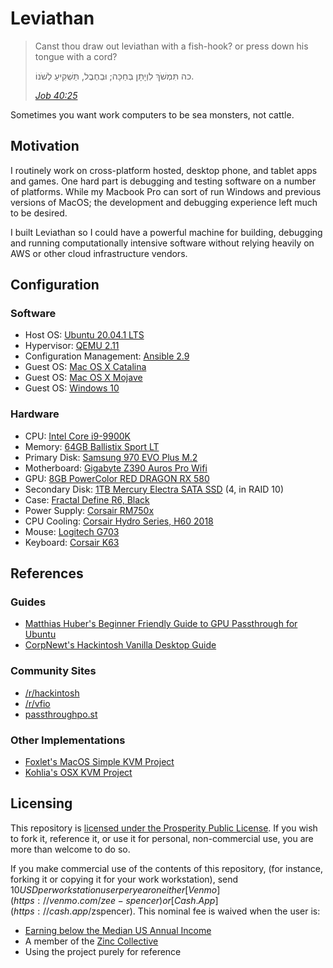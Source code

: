 # Leviathan
> Canst thou draw out leviathan with a fish-hook? or press down his tongue with
> a cord?
>
> כה  תִּמְשֹׁךְ לִוְיָתָן בְּחַכָּה;    וּבְחֶבֶל, תַּשְׁקִיעַ לְשֹׁנוֹ.
>
> <cite><a href="https://www.mechon-mamre.org/p/pt/pt2740.htm#15">Job
> 40:25</a></cite>

Sometimes you want work computers to be sea monsters, not cattle.

## Motivation
I routinely work on cross-platform hosted, desktop phone, and tablet apps and
games. One hard part is debugging and testing software on a number of
platforms. While my Macbook Pro can sort of run Windows and previous versions
of MacOS; the development and debugging experience left much to be desired.

I built Leviathan so I could have a powerful machine for building, debugging
and running computationally intensive software without relying heavily on AWS
or other cloud infrastructure vendors.

## Configuration
### Software
- Host OS: [Ubuntu 20.04.1 LTS](http://releases.ubuntu.com/20.04/)
- Hypervisor: [QEMU 2.11](https://github.com/qemu/qemu/tree/stable-2.12)
- Configuration Management: [Ansible
  2.9](https://docs.ansible.com/ansible/2.9/index.html)
- Guest OS: [Mac OS X Catalina](https://www.apple.com/macos/catalina/)
- Guest OS: [Mac OS X Mojave](https://support.apple.com/macos/mojave)
- Guest OS: [Windows
  10](https://www.microsoft.com/en-us/windows/get-windows-10)

### Hardware
- CPU: [Intel Core
  i9-9900K](https://www.newegg.com/core-i9-9th-gen-intel-core-i9-9900k/p/N82E16819117957?Item=N82E16819117957)
- Memory: [64GB Ballistix Sport
  LT](https://www.newegg.com/ballistix-64gb-288-pin-ddr4-sdram/p/N82E16820156087?Item=N82E16820156087)
- Primary Disk: [Samsung 970 EVO Plus
  M.2](https://www.newegg.com/samsung-970-evo-plus-1tb/p/N82E16820147743?Item=N82E16820147743)
- Motherboard: [Gigabyte Z390 Auros Pro
  Wifi](https://www.newegg.com/p/N82E16813145091?Item=N82E16813145091)
- GPU: [8GB PowerColor RED DRAGON RX
  580](https://www.newegg.com/powercolor-radeon-rx-580-axrx-580-8gbd5-3dhdv2-oc/p/N82E16814131720)
- Secondary Disk: [1TB Mercury Electra SATA
  SSD](https://eshop.macsales.com/item/Other%20World%20Computing/S3D7E6GT1.0/)
(4, in RAID 10)
- Case: [Fractal Define R6,
  Black](https://www.newegg.com/black-fractal-design-define-r6-atx-mid-tower/p/N82E16811352089?Item=N82E16811352089)
- Power Supply: [Corsair
  RM750x](https://www.newegg.com/corsair-rmx-series-rm750x-cp-9020179-na-750w/p/N82E16817139233?Item=N82E16817139233)
- CPU Cooling: [Corsair Hydro Series, H60
  2018](https://www.newegg.com/p/N82E16835181140?Item=N82E16835181140)
- Mouse: [Logitech
  G703](https://www.newegg.com/logitech-910-005638-g703-usb-lightspeed-wireless/p/N82E16826197342?Item=N82E16826197342)
- Keyboard: [Corsair
  K63](https://www.newegg.com/black-corsair-k63-cherry-mx-red/p/N82E16823816107?Item=N82E16823816107)

## References
### Guides
- [Matthias Huber's Beginner Friendly Guide to GPU Passthrough for
  Ubuntu](https://mathiashueber.com/windows-virtual-machine-gpu-passthrough-ubuntu/)
- [CorpNewt's Hackintosh Vanilla Desktop
  Guide](https://hackintosh.gitbook.io/-r-hackintosh-vanilla-desktop-guide/)

### Community Sites
- [/r/hackintosh](https://www.reddit.com/r/hackintosh/)
- [/r/vfio](https://www.reddit.com/r/VFIO/)
- [passthroughpo.st](https://passthroughpo.st)

### Other Implementations
- [Foxlet's MacOS Simple KVM Project](https://github.com/foxlet/macOS-Simple-KVM)
- [Kohlia's OSX KVM Project](https://github.com/kholia/OSX-KVM)


## Licensing

This repository is [licensed under the Prosperity Public License](./LICENSE). If you wish to fork it, reference it, or use it for personal, non-commercial use, you are more than welcome to do so.

If you make commercial use of the contents of this repository, (for instance, forking it or copying it for your work workstation), send $10 USD per workstation user per year on either [Venmo](https://venmo.com/zee-spencer) or [Cash.App](https://cash.app/$zspencer). This nominal fee is waived when the user is:
- [Earning below the Median US Annual Income](https://en.wikipedia.org/wiki/Personal_income_in_the_United_States)
- A member of the [Zinc Collective](https://zinc.coop)
- Using the project purely for reference
